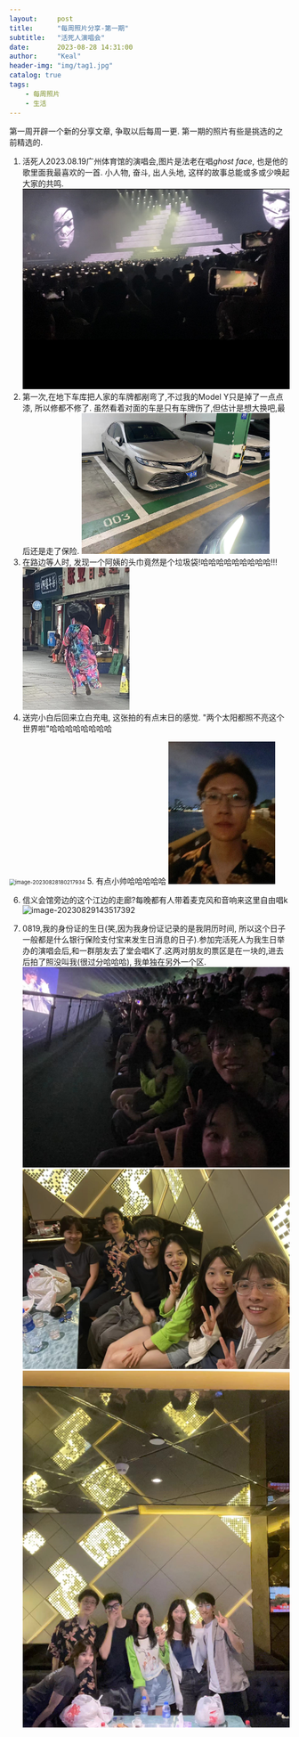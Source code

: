 ```yaml
---
layout:     post
title:      "每周照片分享-第一期"
subtitle:   "活死人演唱会"
date:       2023-08-28 14:31:00
author:     "Keal"
header-img: "img/tag1.jpg"
catalog: true
tags:
    - 每周照片
    - 生活
---
```


第一周开辟一个新的分享文章, 争取以后每周一更.  第一期的照片有些是挑选的之前精选的.

1. 活死人2023.08.19广州体育馆的演唱会,图片是法老在唱*ghost face*, 也是他的歌里面我最喜欢的一首. 小人物, 奋斗, 出人头地, 这样的故事总能或多或少唤起大家的共鸣. 
   ![image-20230828175333057](https://raw.githubusercontent.com/kneed/typora_img_respository/main/typora/202308281756503.png)
2. 第一次,在地下车库把人家的车牌都剐弯了,不过我的Model Y只是掉了一点点漆, 所以修都不修了. 虽然看着对面的车是只有车牌伤了,但估计是想大换吧,最后还是走了保险.
   <img src="https://raw.githubusercontent.com/kneed/typora_img_respository/main/typora/202308300926600.png" alt="image-20230830092513458" style="zoom:33%;" />
3. 在路边等人时, 发现一个阿姨的头巾竟然是个垃圾袋!哈哈哈哈哈哈哈哈哈!!!
   <img src="https://raw.githubusercontent.com/kneed/typora_img_respository/main/typora/202308300926492.png" alt="image-20230830092500754" style="zoom:25%;" />
4. 送完小白后回来立白充电, 这张拍的有点末日的感觉. "两个太阳都照不亮这个世界啦"哈哈哈哈哈哈哈哈
<img src="https://raw.githubusercontent.com/kneed/typora_img_respository/main/typora/202308281802795.png" alt="image-20230828180217934" style="zoom:67%;" />
5. 有点小帅哈哈哈哈哈
   <img src="https://raw.githubusercontent.com/kneed/typora_img_respository/main/typora/202308300924490.png" alt="image-20230830092446106" style="zoom:25%;" />
   
6. 信义会馆旁边的这个江边的走廊?每晚都有人带着麦克风和音响来这里自由唱k
   ![image-20230829143517392](https://raw.githubusercontent.com/kneed/typora_img_respository/main/typora/202308291435494.png)

7. 0819,我的身份证的生日(笑,因为我身份证记录的是我阴历时间, 所以这个日子一般都是什么银行保险支付宝来发生日消息的日子).参加完活死人为我生日举办的演唱会后,和一群朋友去了堂会唱K了.这两对朋友的票区是在一块的,进去后拍了照没叫我(很过分哈哈哈), 我单独在另外一个区.
    <img src="https://raw.githubusercontent.com/kneed/typora_img_respository/main/typora/202308291439780.png" alt="image-20230829143854126" style="zoom:67%;" />
    <img src="https://raw.githubusercontent.com/kneed/typora_img_respository/main/typora/202308291439481.png" alt="image-20230829143904941" style="zoom:67%;" />
    <img src="https://raw.githubusercontent.com/kneed/typora_img_respository/main/typora/202308291439021.png" alt="image-20230829143913203" style="zoom:67%;" />
